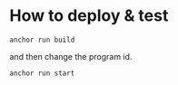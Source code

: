 # How to deploy & test

```
anchor run build
```

and then change the program id.

```
anchor run start
```

